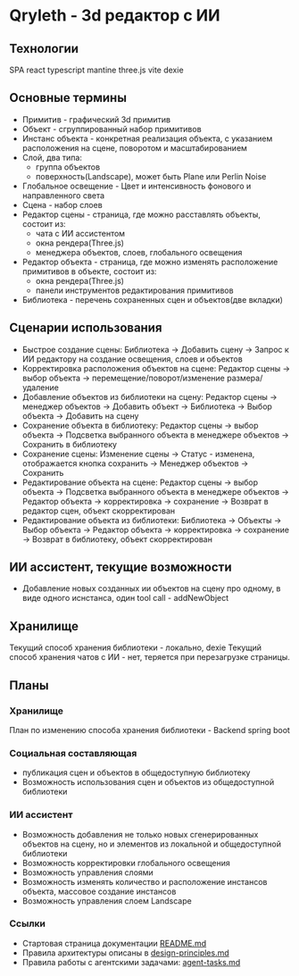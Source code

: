 # Qryleth - 3d редактор с ИИ

## Технологии
SPA react typescript mantine three.js vite dexie

## Основные термины
- Примитив - графический 3d примитив
- Объект - сгруппированный набор примитивов
- Инстанс объекта - конкретная реализация объекта, с указанием расположения на сцене, поворотом и масштабированием
- Слой, два типа:
    - группа объектов
    - поверхность(Landscape), может быть Plane или Perlin Noise
- Глобальное освещение - Цвет и интенсивность фонового и направленного света
- Сцена - набор слоев
- Редактор сцены - страница, где можно расставлять объекты, состоит из:
    - чата с ИИ ассистентом
    - окна рендера(Three.js)
    - менеджера объектов, слоев, глобального освещения
- Редактор объекта - страница, где можно изменять расположение примитивов в объекте, состоит из:
    - окна рендера(Three.js)
    - панели инструментов редактирования примитивов
- Библиотека - перечень сохраненных сцен и объектов(две вкладки)


## Сценарии использования
- Быстрое создание сцены: Библиотека -> Добавить сцену -> Запрос к ИИ редактору на создание освещения, слоев и объектов
- Корректировка расположения объектов на сцене: Редактор сцены -> выбор объекта -> перемещение/поворот/изменение размера/удаление
- Добавление объектов из библиотеки на сцену: Редактор сцены -> менеджер объектов -> Добавить объект -> Библиотека -> Выбор объекта -> Добавить на сцену
- Сохранение объекта в библиотеку: Редактор сцены -> выбор объекта -> Подсветка выбранного объекта в менеджере объектов -> Сохранить в библиотеку
- Сохранение сцены: Изменение сцены -> Статус - изменена, отображается кнопка сохранить -> Менеджер объектов -> Сохранить
- Редактирование объекта на сцене: Редактор сцены -> выбор объекта -> Подсветка выбранного объекта в менеджере объектов -> Редактор объекта -> корректировка -> сохранение -> Возврат в редактор сцен, объект скорректирован
- Редактирование объекта из библиотеки: Библиотека -> Объекты -> Выбор объекта -> Редактор объекта -> корректировка -> сохранение -> Возврат в библиотеку, объект скорректирован


## ИИ ассистент, текущие возможности
- Добавление новых созданных ии объектов на сцену про одному, в виде одного иснстанса, один tool call - addNewObject

## Хранилище
Текущий способ хранения библиотеки - локально, dexie
Текущий способ хранения чатов с ИИ - нет, теряется при перезагрузке страницы.

## Планы
### Хранилище
План по изменению способа хранения библиотеки - Backend spring boot

### Социальная составляющая
- публикация сцен и объектов в общедоступную библиотеку
- Возможность использования сцен и объектов из общедоступной библиотеки

### ИИ ассистент
- Возможность добавления не только новых сгенерированных объектов на сцену, но и элементов из локальной и общедоступной библиотеки
- Возможность корректировки глобального освещения
- Возможность управления слоями
- Возможность изменять количество и расположение инстансов объекта, массовое создание инстансов
- Возможность управления слоем Landscape

### Ссылки
- Стартовая страница документации [README.md](docs/README.md)
- Правила архитектуры описаны в [design-principles.md](docs/architecture/design-principles.md)
- Правила работы с агентскими задачами: [agent-tasks.md](docs/development/workflows/agent-tasks.md)


